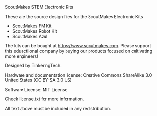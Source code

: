 ScoutMakes STEM Electronic Kits

These are the source design files for the ScoutMakes Electronic Kits
- ScoutMakes FM Kit
- ScoutMakes Robot Kit
- ScoutMakes Azul

The kits can be bought at https://www.scoutmakes.com.
Please support this eduactiional company by buying our products focused on cultivating more engineers!

Designed by TinkeringTech.

Hardware and documentation license: Creative Commons ShareAlike 3.0 United States (CC BY-SA 3.0 US)

Software License: MIT License

Check license.txt for more information.

All text above must be included in any redistribution.

